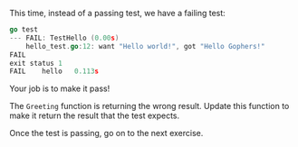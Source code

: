 This time, instead of a passing test, we have a failing test:

```go
go test
--- FAIL: TestHello (0.00s)
    hello_test.go:12: want "Hello world!", got "Hello Gophers!"
FAIL
exit status 1
FAIL    hello   0.113s
```

Your job is to make it pass!

The `Greeting` function is returning the wrong result. Update this function to make it return the result that the test expects.

Once the test is passing, go on to the next exercise.